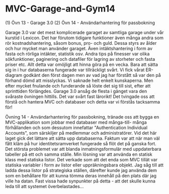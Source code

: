 # MVC-Garage-and-Gym14
(1) Övn 13 - Garage 3.0 (2) Övn 14 - Användarhantering för passbokning

Garage 3.0 var det mest komplicerade garaget av samtliga garage under vår kurstid i Lexicon. Det har förutom tidigare funktioner
även många andra som rör kostnadshantering, såsom bonus, pro- och guld. Dessa styrs av ålder och hur mycket man använder garaget.
Även intäktshantering i form av fasta och rörliga intäkter, statistik osv. Andra tips på finesser var olika sökfunktioner,
paginering och datafiler för lagring av storheter och fasta priser etc. Allt detta var omöjligt att hinna göra på en vecka. Bara att
sätta sig in i hur databaserna fungerade var tillräckligt svårt. Vi fick vårat ER-diagram godkänt den först dagen men av vad jag har
förstått så var den på förhand dömd att misslyckas. Vi saknade helt enkelt kunskaperna. Men efter mycket fnulande och funderande
så löste det sig till sist, efter att sprinttiden förlängdes. Garage 3.0 ansåg de flesta i gänget vara den svåraste övningen hittills.
Det var svårt fast lärorikt! Det tvingade oss att förstå och hantera MVC och databaser och detta var vi förstås tacksamma för!

Övning 14 - Användarhantering för passbokning, tränade oss att bygga en MVC-applikation som jobbar med databaser med många-till-
många förhållanden och som dessutom innefattar "Authentication Individual Accounts", som särskiljer på medlemmar och administratörer.
Vid det här laget gick det lättare att sätta upp databaserna. Faktum var att när man väl fått kläm på hur identitetsramverket fungerade
så flöt det på ganska fort. Det största problemet var att blanda inmatningsformulär med uppdaterbara tabeller på ett och samma ställe.
Min lösning var att använda en statisk klass med statiska listor. Det verkade som att det enda som MVC tillät var statiska variabler
i form av listor eller uppräkningsbara objekt. Jag såg till att ladda dessa listor på strategiska ställen, därefter kunde jag använda
dem som en behållare för att kunna tömma deras innehåll på den plats där jag ville ha datan. Fast vissa hade synpunkter på detta - att
det skulle kunna leda till att systemet överbelastades...
